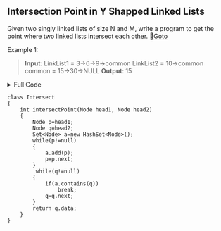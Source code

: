 ## Intersection Point in Y Shapped Linked Lists
Given two singly linked lists of size N and M, write a program to get the point where two linked lists intersect each other.  [🔗Goto](https://practice.geeksforgeeks.org/problems/intersection-point-in-y-shapped-linked-lists/1/?page=1&difficulty[]=1&status[]=unsolved&company[]=Amazon&sortBy=submissions#) 

Example 1:
<p> 

>**Input**:
>LinkList1 = 3->6->9->common
>LinkList2 = 10->common
>common = 15->30->NULL
>**Output**: 15
</p>

<details>
<summary>Full Code</summary>

```
import java.util.*;


class Node
{
    int data;
    Node next;
    Node(int d) {
        data = d; 
        next = null;
    }
}
	
 class LinkedList_Intersection
{
    Node head = null;  
	Node tail = null;

public void addToTheLast(Node node) 
{

  if (head == null) {
   head = node;
   tail = head;
  } else {
   //Node temp = head;
   //while (temp.next != null)
    //temp = temp.next;

   //temp.next = node;
   tail.next=node;
   tail = node;
  }
}

  /* Function to print linked list */
    void printList()
    {
        Node temp = head;
        while (temp != null)
        {
           System.out.print(temp.data+" ");
           temp = temp.next;
        }  
        System.out.println();
    }
	
	 
 
     /* Driver program to test above functions */
    public static void main(String args[])
    {
       
         
        /* Constructed Linked List is 1->2->3->4->5->6->
           7->8->8->9->null */
         Scanner sc = new Scanner(System.in);
		 int t=sc.nextInt();
		 
		 while(t>0)
         {
			int n1 = sc.nextInt();
			int n2 = sc.nextInt();
			int n3 = sc.nextInt();
			LinkedList_Intersection llist1 = new LinkedList_Intersection();
		    LinkedList_Intersection llist2 = new LinkedList_Intersection();
			LinkedList_Intersection llist3 = new LinkedList_Intersection();
			
				int a1=sc.nextInt();
				Node head1= new Node(a1);
				Node tail1= head1;
				
				for (int i = 1; i < n1; i++) 
				{
					int a = sc.nextInt(); 
					tail1.next = (new Node(a));
					tail1= tail1.next;
				}
			
			
				int b1=sc.nextInt();
				Node head2 = new Node(b1);
				Node tail2 = head2;
				for (int i = 1; i < n2; i++) 
				{
					int b = sc.nextInt();  
					tail2.next = (new Node(b));
					tail2= tail2.next;
				}
				
				int c1=sc.nextInt();
				Node head3= new Node(c1);
				tail1.next = head3;
				tail2.next = head3;
				Node tail3=head3;
				for (int i = 1; i < n3; i++) 
				{
					int c = sc.nextInt();   
					tail3.next = (new Node(c));
					tail3= tail3.next;
				}
				
				Intersect obj = new Intersect();
				System.out.println(obj.intersectPoint(head1, head2));
			t--;			
         }
    }
}
```
</details>

```
class Intersect
{
	int intersectPoint(Node head1, Node head2)
	{
        Node p=head1;
        Node q=head2;
        Set<Node> a=new HashSet<Node>();
        while(p!=null)
        {
            a.add(p);
            p=p.next;
        }
         while(q!=null)
        {
            if(a.contains(q))
                break;
            q=q.next;
        }
        return q.data;
	}
}

```